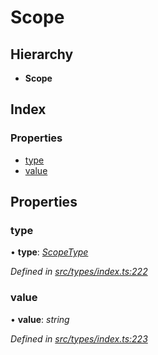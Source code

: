 # Scope

## Hierarchy

* **Scope**

## Index

### Properties

* [type](scope.md#type)
* [value](scope.md#value)

## Properties

### type

• **type**: [_ScopeType_](../enums/scopetype.md)

_Defined in_ [_src/types/index.ts:222_](https://github.com/PolymathNetwork/polymesh-sdk/blob/7362b318/src/types/index.ts#L222)

### value

• **value**: _string_

_Defined in_ [_src/types/index.ts:223_](https://github.com/PolymathNetwork/polymesh-sdk/blob/7362b318/src/types/index.ts#L223)

